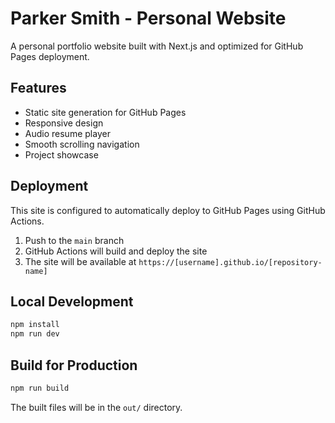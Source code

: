 # Parker Smith - Personal Website

A personal portfolio website built with Next.js and optimized for GitHub Pages deployment.

## Features

- Static site generation for GitHub Pages
- Responsive design
- Audio resume player
- Smooth scrolling navigation
- Project showcase

## Deployment

This site is configured to automatically deploy to GitHub Pages using GitHub Actions.

1. Push to the `main` branch
2. GitHub Actions will build and deploy the site
3. The site will be available at `https://[username].github.io/[repository-name]`

## Local Development

```bash
npm install
npm run dev
```

## Build for Production

```bash
npm run build
```

The built files will be in the `out/` directory.